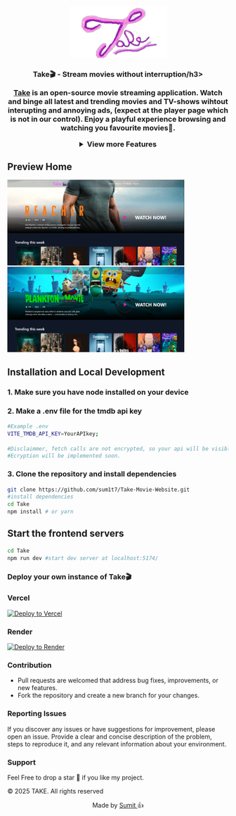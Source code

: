 <p align="center">
  <div align="center">
    <a href="https://take-movie-website.vercel.app">
      <img alt="Take" src="./Take/src//assets/Take-logo.PNG" width="220"/>
    </a>
  </div>
    <h3 align="center">Take🎬 - Stream movies without interruption/h3>
</p>
<p align="center">
    <a href="https://take-movie-website.vercel.app">Take</a> is an open-source movie streaming application. Watch and binge all latest and trending movies and TV-shows wihtout interupting and annoying ads, (expect at the player page which is not in our control). Enjoy a playful experience browsing and watching you favourite movies👻.
 </p>

<details>
<summary>View more Features</summary>

## Features

-Watch without annoying interruptions.
-Look up that movie or Tv-series you've been wanting to watch
-Design inspired by BroFlix.
-Features comming soon:
-Make a list and save your favourite movies and tv shows.
-Top Trending and latest movies provided by third party services nearest to
your subcontinent for smoothest experience.

</details>

## Preview Home

<div style="text-align: left;">
  <img src="./Take/src/assets/Preview1.png" alt="Home Page" style="max-width: 80%;" >
 
  <img src="./Take/src/assets/Preview2.png" alt="Home Page" style="max-width: 80%;" >
</div>



## Installation and Local Development

### 1. Make sure you have node installed on your device

### 2. Make a .env file for the tmdb api key

```bash
#Example .env
VITE_TMDB_API_KEY=YourAPIkey;

#Disclaimmer, fetch calls are not encrypted, so your api will be visible.
#Ecryption will be implemented soon.

```

### 3. Clone the repository and install dependencies

```bash
git clone https://github.com/sum1t7/Take-Movie-Website.git
#install dependencies
cd Take
npm install # or yarn

```

## Start the frontend servers

```bash
cd Take
npm run dev #start dev server at localhost:5174/

```

### Deploy your own instance of Take🎬

### Vercel

[![Deploy to Vercel](https://vercel.com/button)](https://vercel.com/new/clone?repository-url=https://vercel.com/new/clone?repository-url=https://github.com/sum1t7/Take-Movie-Website.git)

### Render

[![Deploy to Render](https://render.com/images/deploy-to-render-button.svg)](https://render.com/deploy?repo=https://github.com/sum1t7/Take-Movie-Website.git)

### Contribution

- Pull requests are welcomed that address bug fixes, improvements, or new features.
- Fork the repository and create a new branch for your changes.

### Reporting Issues

If you discover any issues or have suggestions for improvement, please open an issue. Provide a clear and concise description of the problem, steps to reproduce it, and any relevant information about your environment.

### Support

Feel Free to drop a star 🌟 if you like my project.

© 2025 TAKE. All rights reserved

<p align="center" style="text-decoration: none;">Made by <a href="https://github.com/sum1t7" tarGET="_blank">Sumit 
</a>👍</p>
